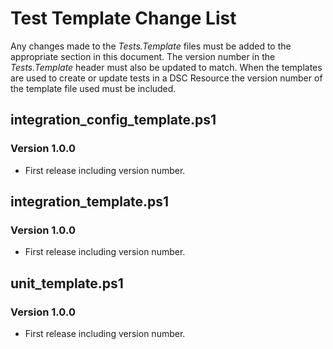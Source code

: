 # Test Template Change List
Any changes made to the *Tests.Template* files must be added to the appropriate section in this document.
The version number in the *Tests.Template* header must also be updated to match.
When the templates are used to create or update tests in a DSC Resource the version number of the template file used must be included.

## integration_config_template.ps1
### Version 1.0.0
* First release including version number.

## integration_template.ps1
### Version 1.0.0
* First release including version number.

## unit_template.ps1
### Version 1.0.0
* First release including version number.
